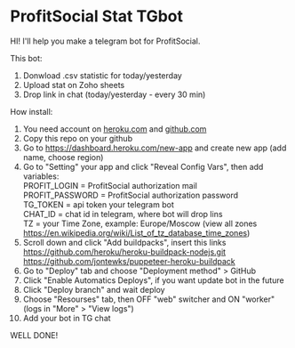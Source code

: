 # ProfitSocial Stat TGbot

HI! I'll help you make a telegram bot for ProfitSocial.

This bot:
1. Donwload .csv statistic for today/yesterday
2. Upload stat on Zoho sheets
3. Drop link in chat (today/yesterday - every 30 min)


How install:
1. You need account on <a href="heroku.com">heroku.com</a> and <a href="github.com">github.com</a>
2. Copy this repo on your github
3. Go to <a href="https://dashboard.heroku.com/new-app">https://dashboard.heroku.com/new-app</a> and create new app (add name, choose region)
4. Go to "Setting" your app and click "Reveal Config Vars", then add variables:
<br>PROFIT_LOGIN = ProfitSocial authorization mail
<br>PROFIT_PASSWORD = ProfitSocial authorization password
<br>TG_TOKEN = api token your telegram bot
<br>CHAT_ID = chat id in telegram, where bot will drop lins
<br>TZ = your Time Zone, example: Europe/Moscow (view all zones https://en.wikipedia.org/wiki/List_of_tz_database_time_zones)
5. Scroll down and click "Add buildpacks", insert this links
<br>https://github.com/heroku/heroku-buildpack-nodejs.git
<br>https://github.com/jontewks/puppeteer-heroku-buildpack
6. Go to "Deploy" tab and choose "Deployment method" > GitHub
7. Click "Enable Automatics Deploys", if you want update bot in the future
8. Click "Deploy branch" and wait deploy
9. Choose "Resourses" tab, then OFF "web" switcher and ON "worker" (logs in "More" > "View logs")
10. Add your bot in TG chat

WELL DONE!
